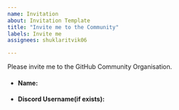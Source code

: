 ```yaml
---
name: Invitation
about: Invitation Template
title: "Invite me to the Community"
labels: Invite me
assignees: shuklaritvik06

---
```


Please invite me to the GitHub Community Organisation.

- #### Name:

- #### Discord Username(if exists):
